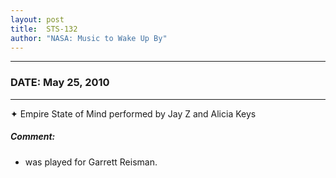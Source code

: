 ```yaml
---
layout: post
title:  STS-132
author: "NASA: Music to Wake Up By"
---
```


----
### DATE: May 25, 2010
----
✦ Empire State of Mind performed by Jay Z and Alicia Keys

##### Comment:
* was played for Garrett Reisman.

